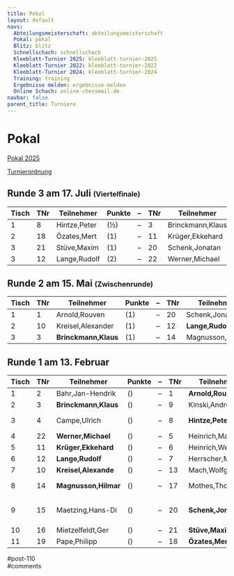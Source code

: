 ```yaml
---
title: Pokal 
layout: default
navs:
  Abteilungsmeisterschaft: abteilungsmeisterschaft
  Pokal: pokal
  Blitz: blitz
  Schnellschach: schnellschach
  Kleeblatt-Turnier 2025: kleeblatt-turnier-2025
  Kleeblatt-Turnier 2022: kleeblatt-turnier-2022
  Kleeblatt-Turnier 2024: kleeblatt-turnier-2024
  Training: training
  Ergebnisse melden: ergebnisse-melden
  Online Schach: online-chessmail-de
navbar: false
parent_title: Turniere
---
```

<div class="post-110 page type-page status-publish hentry" id="post-110">
<h1 class="entry-title">Pokal</h1>
<div class="entry-content">
<p><a href="https://www.narva-schach.de/wordpress/wp-content/uploads/2024/12/Pokal-2025.pdf">Pokal 2025</a></p>
<p><a href="https://www.narva-schach.de/wordpress/wp-content/uploads/2020/01/Turnierordnung.pdf">Turnierordnung</a></p>
<h2>Runde 3 am 17. Juli <span style="font-size: 12pt;">(Viertelfinale)</span></h2>
<table class="clean swiss footable">
<thead>
<tr>
<th>Tisch</th>
<th>TNr</th>
<th>Teilnehmer</th>
<th>Punkte</th>
<th>–</th>
<th>TNr</th>
<th>Teilnehmer</th>
<th>Punkte</th>
<th>Ergebnis</th>
<th>Blitz</th>
</tr>
</thead>
<tbody>
<tr>
<td>1</td>
<td>8</td>
<td>Hintze,Peter</td>
<td>(½)</td>
<td>–</td>
<td>3</td>
<td>Brinckmann,Klaus</td>
<td>(2)</td>
<td></td>
<td></td>
</tr>
<tr>
<td>2</td>
<td>18</td>
<td>Özates,Mert</td>
<td>(1)</td>
<td>–</td>
<td>11</td>
<td>Krüger,Ekkehard</td>
<td>(1)</td>
<td></td>
<td></td>
</tr>
<tr>
<td>3</td>
<td>21</td>
<td>Stüve,Maxim</td>
<td>(1)</td>
<td>–</td>
<td>20</td>
<td>Schenk,Jonatan</td>
<td>(1½)</td>
<td></td>
<td></td>
</tr>
<tr>
<td>3</td>
<td>12</td>
<td>Lange,Rudolf</td>
<td>(2)</td>
<td>–</td>
<td>22</td>
<td>Werner,Michael</td>
<td>(1)</td>
<td></td>
<td></td>
</tr>
</tbody>
</table>
<h2>Runde 2 am 15. Mai <span style="font-size: 12pt;">(Zwischenrunde)</span></h2>
<table class="clean swiss footable">
<thead>
<tr>
<th>Tisch</th>
<th>TNr</th>
<th>Teilnehmer</th>
<th>Punkte</th>
<th>–</th>
<th>TNr</th>
<th>Teilnehmer</th>
<th>Punkte</th>
<th>Ergebnis</th>
<th>Blitz</th>
</tr>
</thead>
<tbody>
<tr>
<td>1</td>
<td>1</td>
<td>Arnold,Rouven</td>
<td>(1)</td>
<td>–</td>
<td>20</td>
<td>Schenk,Jonatan</td>
<td>(½)</td>
<td>– – +</td>
<td></td>
</tr>
<tr>
<td>2</td>
<td>10</td>
<td>Kreisel,Alexander</td>
<td>(1)</td>
<td>–</td>
<td>12</td>
<td><strong>Lange,Rudolf</strong></td>
<td>(1)</td>
<td>0 – 1</td>
<td></td>
</tr>
<tr>
<td>3</td>
<td>3</td>
<td><strong>Brinckmann,Klaus</strong></td>
<td>(1)</td>
<td>–</td>
<td>14</td>
<td>Magnusson,Hilmar</td>
<td>(½)</td>
<td>1 – 0</td>
<td></td>
</tr>
</tbody>
</table>
<h2>Runde 1 am 13. Februar</h2>
<table class="clean swiss footable">
<thead>
<tr>
<th>Tisch</th>
<th>TNr</th>
<th>Teilnehmer</th>
<th>Punkte</th>
<th>–</th>
<th>TNr</th>
<th>Teilnehmer</th>
<th>Punkte</th>
<th>Ergebnis</th>
<th>Blitz</th>
</tr>
</thead>
<tbody>
<tr>
<td>1</td>
<td>2</td>
<td>Bahr,Jan-Hendrik</td>
<td>()</td>
<td>–</td>
<td>1</td>
<td><strong>Arnold,Rouven</strong></td>
<td>()</td>
<td>0 – 1</td>
<td></td>
</tr>
<tr>
<td>2</td>
<td>3</td>
<td><strong>Brinckmann,Klaus</strong></td>
<td>()</td>
<td>–</td>
<td>9</td>
<td>Kinski,Andreas</td>
<td>()</td>
<td>+ – –</td>
<td></td>
</tr>
<tr>
<td>3</td>
<td>4</td>
<td>Campe,Ulrich</td>
<td>()</td>
<td>–</td>
<td>8</td>
<td><strong>Hintze,Peter</strong></td>
<td>()</td>
<td>½ – ½</td>
<td style="text-align: center;">0 – 2</td>
</tr>
<tr>
<td>4</td>
<td>22</td>
<td><strong>Werner,Michael</strong></td>
<td>()</td>
<td>–</td>
<td>5</td>
<td>Heinrich,Manfred</td>
<td>()</td>
<td>1 – 0</td>
<td style="text-align: center;"></td>
</tr>
<tr>
<td>5</td>
<td>11</td>
<td><strong>Krüger,Ekkehard</strong></td>
<td>()</td>
<td>–</td>
<td>6</td>
<td>Heinrich,Wesko</td>
<td>()</td>
<td>1 – 0</td>
<td style="text-align: center;"></td>
</tr>
<tr>
<td>6</td>
<td>12</td>
<td><strong>Lange,Rudolf</strong></td>
<td>()</td>
<td>–</td>
<td>7</td>
<td>Herrscher,Michae</td>
<td>()</td>
<td>1 – 0</td>
<td style="text-align: center;"></td>
</tr>
<tr>
<td>7</td>
<td>10</td>
<td><strong>Kreisel,Alexande</strong></td>
<td>()</td>
<td>–</td>
<td>13</td>
<td>Mach,Wolfgang</td>
<td>()</td>
<td>1 – 0</td>
<td style="text-align: center;"></td>
</tr>
<tr>
<td>8</td>
<td>14</td>
<td><strong>Magnusson,Hilmar</strong></td>
<td>()</td>
<td>–</td>
<td>17</td>
<td>Mothes,Thomas</td>
<td>()</td>
<td>½ – ½</td>
<td style="text-align: center;">2 – 0</td>
</tr>
<tr>
<td>9</td>
<td>15</td>
<td>Maetzing,Hans-Di</td>
<td>()</td>
<td>–</td>
<td>20</td>
<td><strong>Schenk,Jonatan</strong></td>
<td>()</td>
<td>½ – ½</td>
<td style="text-align: center;">1½ – 2½</td>
</tr>
<tr>
<td>10</td>
<td>16</td>
<td>Mietzelfeldt,Ger</td>
<td>()</td>
<td>–</td>
<td>21</td>
<td><strong>Stüve,Maxim</strong></td>
<td>()</td>
<td>0 – 1</td>
<td></td>
</tr>
<tr>
<td>11</td>
<td>19</td>
<td>Pape,Philipp</td>
<td>()</td>
<td>–</td>
<td>18</td>
<td><strong>Özates,Mert</strong></td>
<td>()</td>
<td>0 – 1</td>
<td></td>
</tr>
</tbody>
</table>
</div><!-- .entry-content -->
</div> #post-110 
<div id="comments">
</div> #comments 
